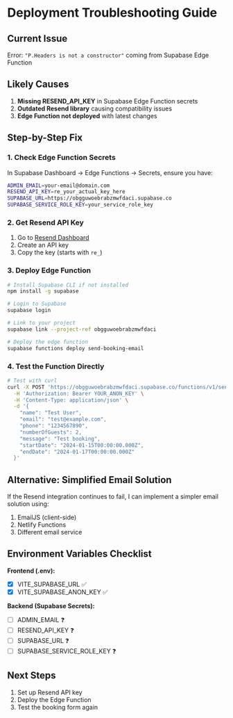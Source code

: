 # Deployment Troubleshooting Guide

## Current Issue
Error: `"P.Headers is not a constructor"` coming from Supabase Edge Function

## Likely Causes
1. **Missing RESEND_API_KEY** in Supabase Edge Function secrets
2. **Outdated Resend library** causing compatibility issues
3. **Edge Function not deployed** with latest changes

## Step-by-Step Fix

### 1. Check Edge Function Secrets
In Supabase Dashboard → Edge Functions → Secrets, ensure you have:
```bash
ADMIN_EMAIL=your-email@domain.com
RESEND_API_KEY=re_your_actual_key_here
SUPABASE_URL=https://obgguwoebrabzmwfdaci.supabase.co
SUPABASE_SERVICE_ROLE_KEY=your_service_role_key
```

### 2. Get Resend API Key
1. Go to [Resend Dashboard](https://resend.com/api-keys)
2. Create an API key
3. Copy the key (starts with `re_`)

### 3. Deploy Edge Function
```bash
# Install Supabase CLI if not installed
npm install -g supabase

# Login to Supabase
supabase login

# Link to your project
supabase link --project-ref obgguwoebrabzmwfdaci

# Deploy the edge function
supabase functions deploy send-booking-email
```

### 4. Test the Function Directly
```bash
# Test with curl
curl -X POST 'https://obgguwoebrabzmwfdaci.supabase.co/functions/v1/send-booking-email' \
  -H 'Authorization: Bearer YOUR_ANON_KEY' \
  -H 'Content-Type: application/json' \
  -d '{
    "name": "Test User",
    "email": "test@example.com",
    "phone": "1234567890",
    "numberOfGuests": 2,
    "message": "Test booking",
    "startDate": "2024-01-15T00:00:00.000Z",
    "endDate": "2024-01-17T00:00:00.000Z"
  }'
```

## Alternative: Simplified Email Solution

If the Resend integration continues to fail, I can implement a simpler email solution using:
1. EmailJS (client-side)
2. Netlify Functions
3. Different email service

## Environment Variables Checklist

**Frontend (.env):**
- [x] VITE_SUPABASE_URL ✅
- [x] VITE_SUPABASE_ANON_KEY ✅

**Backend (Supabase Secrets):**
- [ ] ADMIN_EMAIL ❓
- [ ] RESEND_API_KEY ❓ 
- [ ] SUPABASE_URL ❓
- [ ] SUPABASE_SERVICE_ROLE_KEY ❓

## Next Steps
1. Set up Resend API key
2. Deploy the Edge Function
3. Test the booking form again 